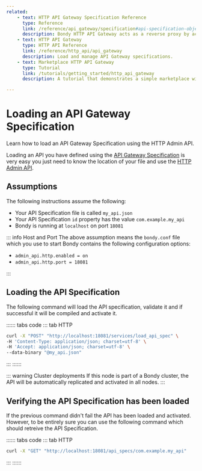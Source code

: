```yaml
---
related:
    - text: HTTP API Gateway Specification Reference
      type: Reference
      link: /reference/api_gateway/specification#api-specification-object
      description: Bondy HTTP API Gateway acts as a reverse proxy by accepting incoming REST API actions and translating them into WAMP actions over a Realm's procedures and topics.
    - text: HTTP API Gateway
      type: HTTP API Reference
      link: /reference/http_api/api_gateway
      description: Load and manage API Gateway specifications.
    - text: Marketplace HTTP API Gateway
      type: Tutorial
      link: /tutorials/getting_started/http_api_gateway
      description: A tutorial that demonstrates a simple marketplace with Python microservices and a VueJS Web App.

---
```

# Loading an API Gateway Specification
Learn how to load an API Gateway Specification using the HTTP Admin API.

Loading an API you have defined using the [API Gateway Specification](#/reference/api_gateway/specification) is very easy you just need to know the location of your file and use the [HTTP Admin API](/reference/http_api/api_gateway).

## Assumptions

The following instructions assume the following:

* Your API Specification file is called `my_api.json`
* Your API Specification `id` property has the value `com.example.my_api`
* Bondy is running at `localhost` on port `18081`

::: info Host and Port
The above assumption means the `bondy.conf` file which you use to start Bondy contains the following configuration options:

*  `admin_api.http.enabled = on`
*  `admin_api.http.port = 18081`

:::

## Loading the API Specification

The following command will load the API specification, validate it and if successful it will be compiled and activate it.

:::::: tabs code
::: tab HTTP
```bash
curl -X "POST" "http://localhost:18081/services/load_api_spec" \
-H 'Content-Type: application/json; charset=utf-8' \
-H 'Accept: application/json; charset=utf-8' \
--data-binary "@my_api.json"
```
:::
::::::

::: warning Cluster deployments
If this node is part of a Bondy cluster, the API will be automatically replicated and activated in all nodes.
:::

## Verifying the API Specification has been loaded

If the previous command didn't fail the API has been loaded and activated. However, to be entirely sure you can use the following command which should retreive the API Specification.

:::::: tabs code
::: tab HTTP
```bash
curl -X "GET" "http://localhost:18081/api_specs/com.example.my_api"
```
:::
::::::
